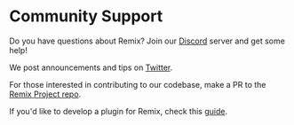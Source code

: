 # Community Support

Do you have questions about Remix? Join our [Discord](https://discord.com/invite/nfv6ZYjAeP) server and get some help!

We post announcements and tips on [Twitter](https://twitter.com/ethereumremix).

For those interested in contributing to our codebase, make a PR to the [Remix Project repo](https://github.com/ethereum/remix-project/).

If you'd like to develop a plugin for Remix, check this [guide](https://remix-plugins-directory.readthedocs.io/en/latest/).
